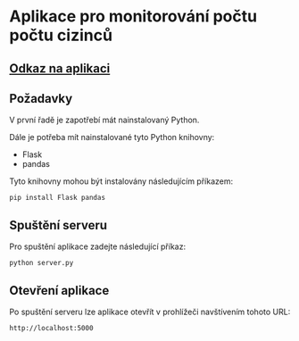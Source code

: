 # Aplikace pro monitorování počtu počtu cizinců

## [Odkaz na aplikaci](https://fourth-buffer-424217-j3.lm.r.appspot.com/)

## Požadavky

V první řadě je zapotřebí mát nainstalovaný Python.

Dále je potřeba mít nainstalované tyto Python knihovny:
- Flask
- pandas

Tyto knihovny mohou být instalovány následujícím příkazem:

    
    pip install Flask pandas
    

## Spuštění serveru

Pro spuštění aplikace zadejte následující příkaz:

    
    python server.py
    

## Otevření aplikace

Po spuštění serveru lze aplikace otevřít v prohlížeči navštívením tohoto URL:

    
    http://localhost:5000
    
